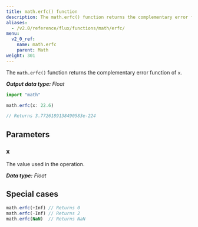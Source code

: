```yaml
---
title: math.erfc() function
description: The math.erfc() function returns the complementary error function of `x`.
aliases:
  - /v2.0/reference/flux/functions/math/erfc/
menu:
  v2_0_ref:
    name: math.erfc
    parent: Math
weight: 301
---
```


The `math.erfc()` function returns the complementary error function of `x`.

_**Output data type:** Float_

```js
import "math"

math.erfc(x: 22.6)

// Returns 3.7726189138490583e-224
```

## Parameters

### x
The value used in the operation.

_**Data type:** Float_

## Special cases
```js
math.erfc(+Inf) // Returns 0
math.erfc(-Inf) // Returns 2
math.erfc(NaN)  // Returns NaN
```
